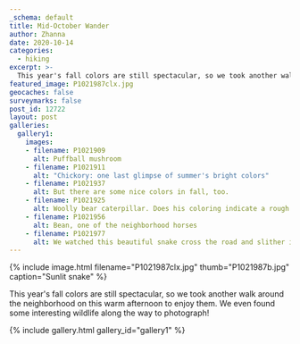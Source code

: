 ```yaml
---
_schema: default
title: Mid-October Wander
author: Zhanna
date: 2020-10-14
categories:
  - hiking
excerpt: >-
  This year's fall colors are still spectacular, so we took another walk around the neighborhood on this warm afternoon to enjoy them. We even found some interesting wildlife along the way to photograph!
featured_image: P1021987clx.jpg
geocaches: false
surveymarks: false
post_id: 12722
layout: post
galleries:
  gallery1:
    images:
    - filename: P1021909
      alt: Puffball mushroom
    - filename: P1021911
      alt: "Chickory: one last glimpse of summer's bright colors"
    - filename: P1021937
      alt: But there are some nice colors in fall, too.
    - filename: P1021925
      alt: Woolly bear caterpillar. Does his coloring indicate a rough start to winter?
    - filename: P1021956
      alt: Bean, one of the neighborhood horses
    - filename: P1021977
      alt: We watched this beautiful snake cross the road and slither into the leaves.    
---
```


{% include image.html filename="P1021987clx.jpg" thumb="P1021987b.jpg" caption="Sunlit snake" %}

This year's fall colors are still spectacular, so we took another walk around the neighborhood on this warm afternoon to enjoy them. We even found some interesting wildlife along the way to photograph!

{% include gallery.html gallery_id="gallery1" %}
